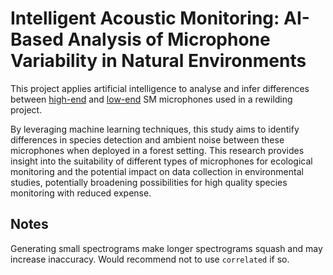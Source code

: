 # Intelligent Acoustic Monitoring: AI-Based Analysis of Microphone Variability in Natural Environments

This project applies artificial intelligence to analyse and infer differences between [high-end](https://www.wildlifeacoustics.com/products/song-meter-sm4) and [low-end](https://www.wildlifeacoustics.com/products/song-meter-micro) SM microphones used in a rewilding project.

By leveraging machine learning techniques, this study aims to identify differences in species detection and ambient noise between these microphones when deployed in a forest setting. This research provides insight into the suitability of different types of microphones for ecological monitoring and the potential impact on data collection in environmental studies, potentially broadening possibilities for high quality species monitoring with reduced expense.

## Notes

Generating small spectrograms make longer spectrograms squash and may increase inaccuracy. Would recommend not to use `correlated` if so.